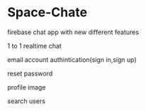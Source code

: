 # Space-Chate
firebase chat app with new  different features
 
1 to 1 realtime chat

email account authintication(sign in,sign up)

reset password

profile image

search users
